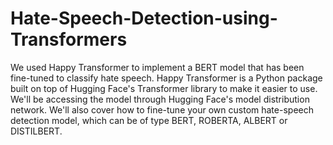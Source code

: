 # Hate-Speech-Detection-using-Transformers

We used Happy Transformer to implement a BERT model that has been fine-tuned to classify hate speech. Happy Transformer is a Python package built on top of Hugging Face's Transformer library to make it easier to use. We'll be accessing the model through Hugging Face's model distribution network. We'll also cover how to fine-tune your own custom hate-speech detection model, which can be of type BERT, ROBERTA, ALBERT or DISTILBERT. 
